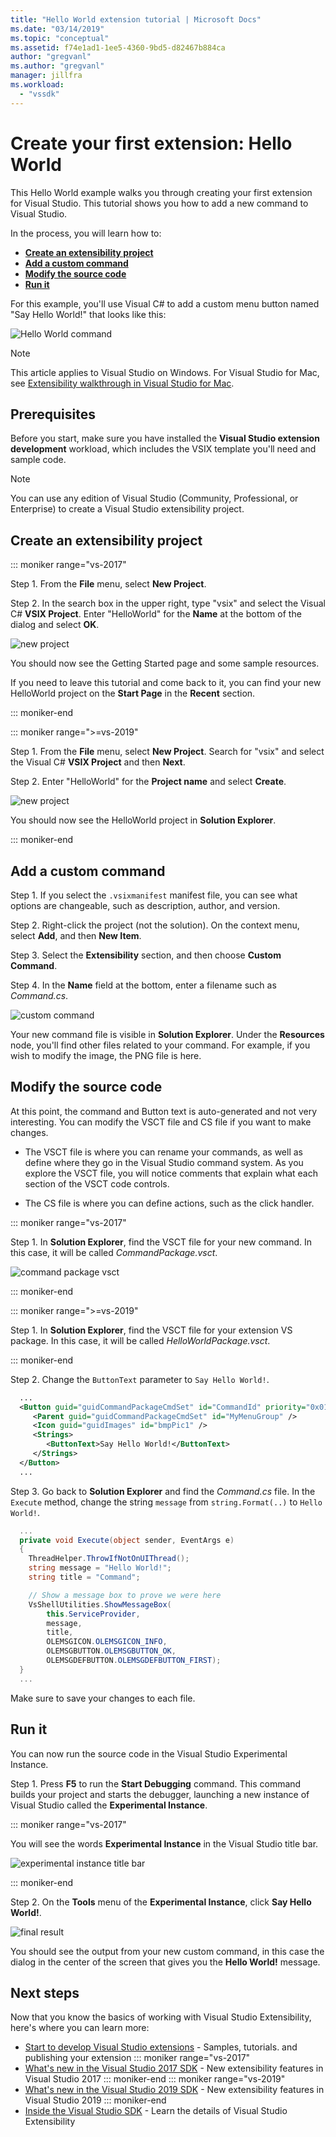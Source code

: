 ```yaml
---
title: "Hello World extension tutorial | Microsoft Docs"
ms.date: "03/14/2019"
ms.topic: "conceptual"
ms.assetid: f74e1ad1-1ee5-4360-9bd5-d82467b884ca
author: "gregvanl"
ms.author: "gregvanl"
manager: jillfra
ms.workload:
  - "vssdk"
---
```

# Create your first extension: Hello World

This Hello World example walks you through creating your first extension for Visual Studio. This tutorial shows you how to add a new command to Visual Studio.

In the process, you will learn how to:

* **[Create an extensibility project](#create-an-extensibility-project)**
* **[Add a custom command](#add-a-custom-command)**
* **[Modify the source code](#modify-the-source-code)**
* **[Run it](#run-it)**

For this example, you'll use Visual C# to add a custom menu button named "Say Hello World!" that looks like this:

![Hello World command](media/hello-world-say-hello-world.png)

> [!NOTE]
> This article applies to Visual Studio on Windows. For Visual Studio for Mac, see [Extensibility walkthrough in Visual Studio for Mac](/visualstudio/mac/extending-visual-studio-mac-walkthrough).

## Prerequisites

Before you start, make sure you have installed the **Visual Studio extension development** workload, which includes the VSIX template you'll need and sample code.

> [!NOTE]
> You can use any edition of Visual Studio (Community, Professional, or Enterprise) to create a Visual Studio extensibility project.

## Create an extensibility project

::: moniker range="vs-2017"

Step 1. From the **File** menu, select **New Project**.

Step 2. In the search box in the upper right, type "vsix" and select the Visual C# **VSIX Project**. Enter "HelloWorld" for the **Name** at the bottom of the dialog and select **OK**.

![new project](media/hello-world-new-project.png)

You should now see the Getting Started page and some sample resources.

If you need to leave this tutorial and come back to it, you can find your new HelloWorld project on the **Start Page** in the **Recent** section.

::: moniker-end

::: moniker range=">=vs-2019"

Step 1. From the **File** menu, select **New Project**. Search for "vsix" and select the Visual C# **VSIX Project** and then **Next**.

Step 2. Enter "HelloWorld" for the **Project name** and select **Create**.

![new project](media/hello-world-new-project-2019.png)

You should now see the HelloWorld project in **Solution Explorer**.

::: moniker-end

## Add a custom command

Step 1. If you select the `.vsixmanifest` manifest file, you can see what options are changeable, such as description, author, and version.

Step 2. Right-click the project (not the solution). On the context menu, select **Add**, and then **New Item**.

Step 3. Select the **Extensibility** section, and then choose **Custom Command**.

Step 4. In the **Name** field at the bottom, enter a filename such as *Command.cs*.

![custom command](media/hello-world-custom-command.png)

Your new command file is visible in **Solution Explorer**. Under the **Resources** node, you'll find other files related to your command. For example, if you wish to modify the image, the PNG file is here.

## Modify the source code

At this point, the command and Button text is auto-generated and not very interesting. You can modify the VSCT file and CS file if you want to make changes.

* The VSCT file is where you can rename your commands, as well as define where they go in the Visual Studio command system. As you explore the VSCT file, you will notice comments that explain what each section of the VSCT code controls.

* The CS file is where you can define actions, such as the click handler.

::: moniker range="vs-2017"

Step 1. In **Solution Explorer**, find the VSCT file for your new command. In this case, it will be called *CommandPackage.vsct*.

![command package vsct](media/hello-world-command-package-vsct.png)

::: moniker-end

::: moniker range=">=vs-2019"

Step 1. In **Solution Explorer**, find the VSCT file for your extension VS package. In this case, it will be called *HelloWorldPackage.vsct*.

::: moniker-end

Step 2. Change the `ButtonText` parameter to `Say Hello World!`.

```xml
  ...
  <Button guid="guidCommandPackageCmdSet" id="CommandId" priority="0x0100" type="Button">
     <Parent guid="guidCommandPackageCmdSet" id="MyMenuGroup" />
     <Icon guid="guidImages" id="bmpPic1" />
     <Strings>
        <ButtonText>Say Hello World!</ButtonText>
     </Strings>
  </Button>
  ...
```

Step 3. Go back to **Solution Explorer** and find the *Command.cs* file. In the `Execute` method, change the string `message` from `string.Format(..)` to `Hello World!`.

```csharp
  ...
  private void Execute(object sender, EventArgs e)
  {
    ThreadHelper.ThrowIfNotOnUIThread();
    string message = "Hello World!";
    string title = "Command";

    // Show a message box to prove we were here
    VsShellUtilities.ShowMessageBox(
        this.ServiceProvider,
        message,
        title,
        OLEMSGICON.OLEMSGICON_INFO,
        OLEMSGBUTTON.OLEMSGBUTTON_OK,
        OLEMSGDEFBUTTON.OLEMSGDEFBUTTON_FIRST);
  }
  ...
```

Make sure to save your changes to each file.

## Run it

You can now run the source code in the Visual Studio Experimental Instance.

Step 1. Press **F5** to run the **Start Debugging** command. This command builds your project and starts the debugger, launching a new instance of Visual Studio called the **Experimental Instance**.

::: moniker range="vs-2017"

You will see the words **Experimental Instance** in the Visual Studio title bar.

![experimental instance title bar](media/hello-world-exp-instance.png)

::: moniker-end

Step 2. On the **Tools** menu of the **Experimental Instance**, click **Say Hello World!**.

![final result](media/hello-world-final-result.png)

You should see the output from your new custom command, in this case the dialog in the center of the screen that gives you the **Hello World!** message.

## Next steps

Now that you know the basics of working with Visual Studio Extensibility, here's where you can learn more:

* [Start to develop Visual Studio extensions](starting-to-develop-visual-studio-extensions.md) - Samples, tutorials. and publishing your extension
::: moniker range="vs-2017"
* [What's new in the Visual Studio 2017 SDK](what-s-new-in-the-visual-studio-2017-sdk.md) - New extensibility features in Visual Studio 2017
::: moniker-end
::: moniker range="vs-2019"
* [What's new in the Visual Studio 2019 SDK](whats-new-visual-studio-2019-sdk.md) - New extensibility features in Visual Studio 2019
::: moniker-end
* [Inside the Visual Studio SDK](internals/inside-the-visual-studio-sdk.md) - Learn the details of Visual Studio Extensibility
